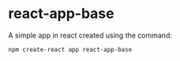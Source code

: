 # react-app-base

A simple app in react created using the command:
~~~
npm create-react app react-app-base
~~~
